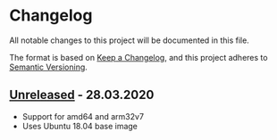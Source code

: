 # Changelog

All notable changes to this project will be documented in this file.

The format is based on [Keep a Changelog](https://keepachangelog.com/en/1.0.0/),
and this project adheres to [Semantic Versioning](https://semver.org/spec/v2.0.0.html).

## [Unreleased] - 28.03.2020

- Support for amd64 and arm32v7
- Uses Ubuntu 18.04 base image

[Unreleased]: https://github.com/denisvasilik/theia-ide-image
